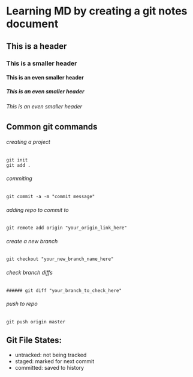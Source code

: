 # Learning MD by creating a git notes document
## This is a header
### This is a smaller header
#### This is an even smaller header
##### This is an even smaller header
###### This is an even smaller header

## Common git commands
###### creating a project
```
git init
git add .
```
###### commiting
```
git commit -a -m "commit message"
```
###### adding repo to commit to
```
git remote add origin "your_origin_link_here"
```
###### create a new branch
```
git checkout "your_new_branch_name_here"
```
###### check branch diffs
```
###### git diff "your_branch_to_check_here"
```
###### push to repo
```
git push origin master
```
## Git File States:
- untracked:
not being tracked
- staged:
marked for next commit
- committed:
saved to history
